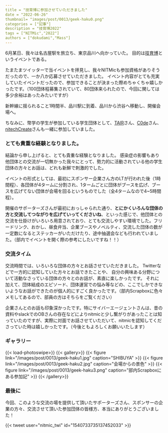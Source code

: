 ```yaml
---
title = "技育博に参加させていただきました"
date = "2022-06-26"
thumbnail= "images/post/0013/geek-haku0.png"
categories = ["記事"]
description = "技育博2022"
tags = ["NITMic","2022"]
authors = ["dokudami","Mass"]
---
```


6月某日、我々は名古屋駅を旅立ち、東京品川へ向かっていた。
目的は[技育博](https://talent.supporterz.jp/geekhaku/2022/)というイベントである。


たまたまツイッターで当イベントを拝見し、我々NITMicも参加資格がありそうだったので、一か八か応募させていただきました。
イベント内容がとても充実していたイベントだったので、参加できることが決まった際めちゃくちゃ嬉しかったです。（100団体程募集されていて、80団体来られたので、今回に関しては多少余裕はあったみたいですが）

新幹線に揺られること1時間半、品川駅に到着、品川から渋谷へ移動し、開催会場へ。

ちなみに、幣学の学生が参加している学生団体として、[TAIR](https://twitter.com/tairproject)さん、[C0de](https://twitter.com/c0demattari)さん、[nitechCreate](nitechCreate)さんも一緒に参加していました。


### とても貴重な経験となりました。

結論から申し上げると、とても貴重な経験となりました。
感染症の影響もあり他団体との交流が一切無かった我々にとって、勢力的に活動されている他の学生団体の方々とお話は、どれも新鮮で刺激的でした。

イベントの形式としては、最初にスポンサー企業さん方のLTが行われた後（1時間程）、各団体が4タームに分割され、1タームごとに団体がブースを広げ、ブースを広げてない団体が会場を回るというものでした（全4タームなので4~5時間程）。

開催のサポーターズさんが最初におっしゃられた通り、**とにかくいろんな団体の方と交流してつながりを広げていってくださいね**、といった感じで、他団体との交流を仕掛けがいろいろ用意されており、とても交流しやすい環境でした。フリードリンク、おかし、昼食弁当、企業ブースやノベルティ、交流した団体の数が一定数になるとステッカーがいただけたり、途中抽選会なども行われていました。（部内でイベントを開く際の参考にしたいですね！！）

### 交流タイム

交流時間では、いろいろな団体の方々とお話させていただきました。
Twitterなどで一方的に認知していた方々とお話できたことや、
自分の興味ある分野について活動なさっている団体の方々とのお話が、素直に楽しかったです。
それに加えて、団体結成のエピソード、団体運営での悩み等などの、ここでしかできないようなお話ができたのが個人的にすごく良かったです。（部内Scrapboxに色々メモしてあるので、部員の方はそちらをご覧ください）

企業さんとのお話も印象深かったです。特にサイバーエージェントさんは、昔の資料やslackでのOBさんの存在などによりnitmicと少し繋がりがあったことは知っていたのですが、実際に対面でお話させていただいて、nitmicを認知してくださっていた時は嬉しかったです。（今後ともよろしくお願いいたします）

### ギャラリー

{{< load-photoswipe>}}
{{< gallery>}}
  {{< figure link="/images/post/0013/geek-haku1.jpg" caption="SHIBUYA" >}}
  {{< figure link="/images/post/0013/geek-haku2.jpg" caption="会場からの景色" >}}
  {{< figure link="/images/post/0013/geek-haku3.png" caption="部内Scrapboxにある参加記" >}}
{{< /gallery>}}


### 最後に
今回、このような交流の場を提供して頂いたサポーターズさん、スポンサーの企業の方々、交流させて頂いた参加団体の皆様方、本当にありがとうございました！

{{< tweet user="nitmic_twi" id="1540733735137452033" >}}
